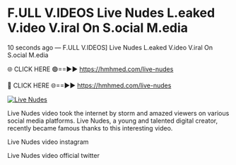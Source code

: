 # F.ULL V.IDEOS Live Nudes L.eaked V.ideo V.iral On S.ocial M.edia

10 seconds ago — F.ULL V.IDEOS] Live Nudes L.eaked V.ideo V.iral On S.ocial M.edia

🌐 CLICK HERE 🟢==►► https://hmhmed.com/live-nudes

🔴 CLICK HERE 🌐==►► https://hmhmed.com/live-nudes

[![Live Nudes](https://i.imgur.com/dJHk4Zq.gif)](https://hmhmed.com/live-nudes)

Live Nudes video took the internet by storm and amazed viewers on various social media platforms. Live Nudes, a young and talented digital creator, recently became famous thanks to this interesting video.

Live Nudes video instagram

Live Nudes video official twitter